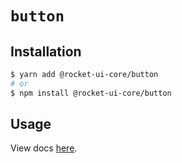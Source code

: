 # `button`

## Installation

```sh
$ yarn add @rocket-ui-core/button
# or
$ npm install @rocket-ui-core/button
```

## Usage

View docs [here](https://rocket-ui-core.com/docs/components/button).
